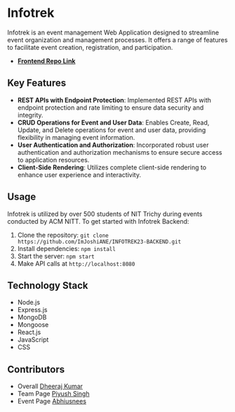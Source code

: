# Infotrek

Infotrek is an event management Web Application designed to streamline event organization and management processes. It offers a range of features to facilitate event creation, registration, and participation.
- [**Frontend Repo Link**](https://github.com/ImJoshiANE/INFOTREK23-FRONTEND)

## Key Features

- **REST APIs with Endpoint Protection**: Implemented REST APIs with endpoint protection and rate limiting to ensure data security and integrity.
- **CRUD Operations for Event and User Data**: Enables Create, Read, Update, and Delete operations for event and user data, providing flexibility in managing event information.
- **User Authentication and Authorization**: Incorporated robust user authentication and authorization mechanisms to ensure secure access to application resources.
- **Client-Side Rendering**: Utilizes complete client-side rendering to enhance user experience and interactivity.

## Usage

Infotrek is utilized by over 500 students of NIT Trichy during events conducted by ACM NITT. To get started with Infotrek Backend:

1. Clone the repository: `git clone https://github.com/ImJoshiANE/INFOTREK23-BACKEND.git`
2. Install dependencies: `npm install`
3. Start the server: `npm start`
4. Make API calls at `http://localhost:8080`

## Technology Stack

- Node.js
- Express.js
- MongoDB
- Mongoose
- React.js
- JavaScript
- CSS

## Contributors

- Overall [Dheeraj Kumar](https://github.com/ImJoshiANE)
- Team Page [Piyush Singh](https://github.com/pewpiyu)
- Event Page [Abhiusnees](https://github.com/Abhiusnees)
